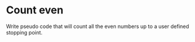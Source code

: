 # Count even

Write pseudo code that will count all the even numbers up to a user defined stopping point.